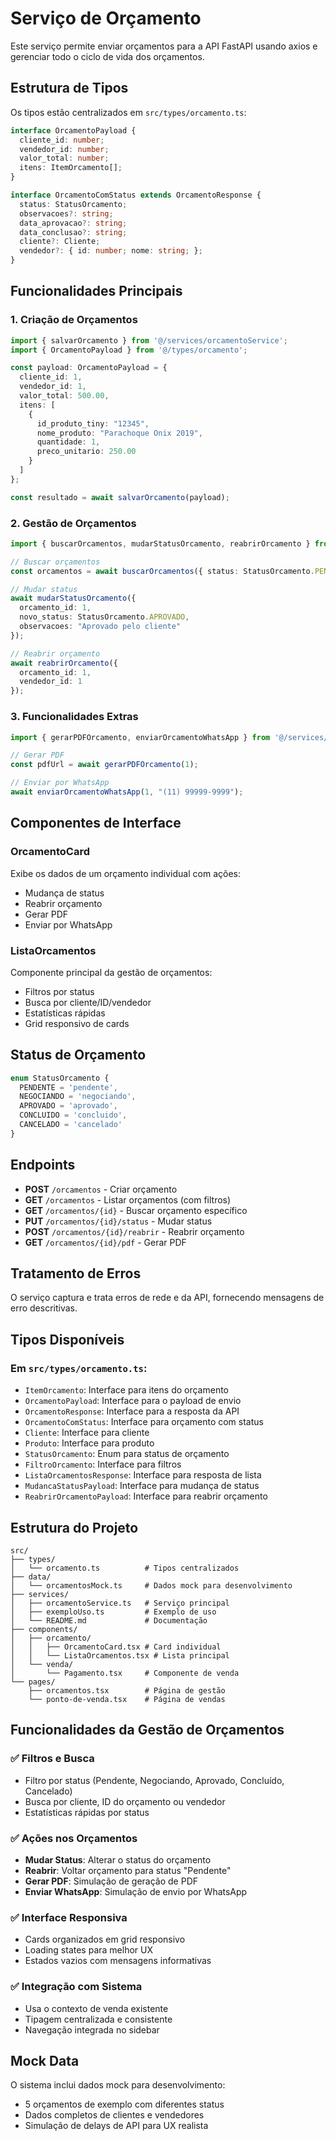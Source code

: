 # Serviço de Orçamento

Este serviço permite enviar orçamentos para a API FastAPI usando axios e gerenciar todo o ciclo de vida dos orçamentos.

## Estrutura de Tipos

Os tipos estão centralizados em `src/types/orcamento.ts`:

```typescript
interface OrcamentoPayload {
  cliente_id: number;
  vendedor_id: number;
  valor_total: number;
  itens: ItemOrcamento[];
}

interface OrcamentoComStatus extends OrcamentoResponse {
  status: StatusOrcamento;
  observacoes?: string;
  data_aprovacao?: string;
  data_conclusao?: string;
  cliente?: Cliente;
  vendedor?: { id: number; nome: string; };
}
```

## Funcionalidades Principais

### 1. Criação de Orçamentos
```typescript
import { salvarOrcamento } from '@/services/orcamentoService';
import { OrcamentoPayload } from '@/types/orcamento';

const payload: OrcamentoPayload = {
  cliente_id: 1,
  vendedor_id: 1,
  valor_total: 500.00,
  itens: [
    {
      id_produto_tiny: "12345",
      nome_produto: "Parachoque Onix 2019",
      quantidade: 1,
      preco_unitario: 250.00
    }
  ]
};

const resultado = await salvarOrcamento(payload);
```

### 2. Gestão de Orçamentos
```typescript
import { buscarOrcamentos, mudarStatusOrcamento, reabrirOrcamento } from '@/services/orcamentoService';

// Buscar orçamentos
const orcamentos = await buscarOrcamentos({ status: StatusOrcamento.PENDENTE });

// Mudar status
await mudarStatusOrcamento({
  orcamento_id: 1,
  novo_status: StatusOrcamento.APROVADO,
  observacoes: "Aprovado pelo cliente"
});

// Reabrir orçamento
await reabrirOrcamento({
  orcamento_id: 1,
  vendedor_id: 1
});
```

### 3. Funcionalidades Extras
```typescript
import { gerarPDFOrcamento, enviarOrcamentoWhatsApp } from '@/services/orcamentoService';

// Gerar PDF
const pdfUrl = await gerarPDFOrcamento(1);

// Enviar por WhatsApp
await enviarOrcamentoWhatsApp(1, "(11) 99999-9999");
```

## Componentes de Interface

### OrcamentoCard
Exibe os dados de um orçamento individual com ações:
- Mudança de status
- Reabrir orçamento
- Gerar PDF
- Enviar por WhatsApp

### ListaOrcamentos
Componente principal da gestão de orçamentos:
- Filtros por status
- Busca por cliente/ID/vendedor
- Estatísticas rápidas
- Grid responsivo de cards

## Status de Orçamento

```typescript
enum StatusOrcamento {
  PENDENTE = 'pendente',
  NEGOCIANDO = 'negociando',
  APROVADO = 'aprovado',
  CONCLUIDO = 'concluido',
  CANCELADO = 'cancelado'
}
```

## Endpoints

- **POST** `/orcamentos` - Criar orçamento
- **GET** `/orcamentos` - Listar orçamentos (com filtros)
- **GET** `/orcamentos/{id}` - Buscar orçamento específico
- **PUT** `/orcamentos/{id}/status` - Mudar status
- **POST** `/orcamentos/{id}/reabrir` - Reabrir orçamento
- **GET** `/orcamentos/{id}/pdf` - Gerar PDF

## Tratamento de Erros

O serviço captura e trata erros de rede e da API, fornecendo mensagens de erro descritivas.

## Tipos Disponíveis

### Em `src/types/orcamento.ts`:

- `ItemOrcamento`: Interface para itens do orçamento
- `OrcamentoPayload`: Interface para o payload de envio
- `OrcamentoResponse`: Interface para a resposta da API
- `OrcamentoComStatus`: Interface para orçamento com status
- `Cliente`: Interface para cliente
- `Produto`: Interface para produto
- `StatusOrcamento`: Enum para status de orçamento
- `FiltroOrcamento`: Interface para filtros
- `ListaOrcamentosResponse`: Interface para resposta de lista
- `MudancaStatusPayload`: Interface para mudança de status
- `ReabrirOrcamentoPayload`: Interface para reabrir orçamento

## Estrutura do Projeto

```
src/
├── types/
│   └── orcamento.ts          # Tipos centralizados
├── data/
│   └── orcamentosMock.ts     # Dados mock para desenvolvimento
├── services/
│   ├── orcamentoService.ts   # Serviço principal
│   ├── exemploUso.ts         # Exemplo de uso
│   └── README.md             # Documentação
├── components/
│   ├── orcamento/
│   │   ├── OrcamentoCard.tsx # Card individual
│   │   └── ListaOrcamentos.tsx # Lista principal
│   └── venda/
│       └── Pagamento.tsx     # Componente de venda
└── pages/
    ├── orcamentos.tsx        # Página de gestão
    └── ponto-de-venda.tsx    # Página de vendas
```

## Funcionalidades da Gestão de Orçamentos

### ✅ Filtros e Busca
- Filtro por status (Pendente, Negociando, Aprovado, Concluído, Cancelado)
- Busca por cliente, ID do orçamento ou vendedor
- Estatísticas rápidas por status

### ✅ Ações nos Orçamentos
- **Mudar Status**: Alterar o status do orçamento
- **Reabrir**: Voltar orçamento para status "Pendente"
- **Gerar PDF**: Simulação de geração de PDF
- **Enviar WhatsApp**: Simulação de envio por WhatsApp

### ✅ Interface Responsiva
- Cards organizados em grid responsivo
- Loading states para melhor UX
- Estados vazios com mensagens informativas

### ✅ Integração com Sistema
- Usa o contexto de venda existente
- Tipagem centralizada e consistente
- Navegação integrada no sidebar

## Mock Data

O sistema inclui dados mock para desenvolvimento:
- 5 orçamentos de exemplo com diferentes status
- Dados completos de clientes e vendedores
- Simulação de delays de API para UX realista 